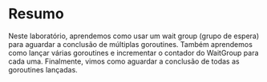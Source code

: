 # Resumo

Neste laboratório, aprendemos como usar um wait group (grupo de espera) para aguardar a conclusão de múltiplas goroutines. Também aprendemos como lançar várias goroutines e incrementar o contador do WaitGroup para cada uma. Finalmente, vimos como aguardar a conclusão de todas as goroutines lançadas.

